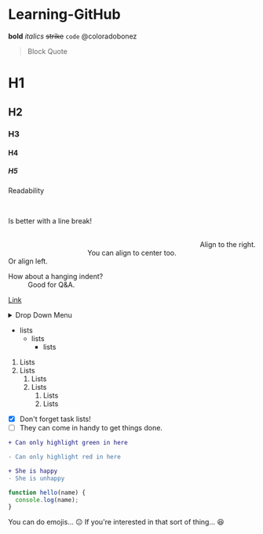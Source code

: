 # Learning-GitHub

**bold** *italics* <del>strike</del> `code` @coloradobonez

> Block Quote

# H1
## H2
### H3
#### H4
##### H5

Readability

</br>

Is better with a line break! 

</br>

<div align="right">Align to the right.</div>
<div align="center">You can align to center too.</div>
<div align="left">Or align left.</div>

<dl>
  <dt>How about a hanging indent?</dt>
  <dd>Good for Q&A.</dd>
</dl>

[Link](linkdotcom)

<details> <summary>Drop Down Menu</summary> </details>

- lists
  - lists
    - lists
1. Lists
2. Lists
    1. Lists
    2. Lists
        1. Lists
        2. Lists
- [x] Don't forget task lists! 
- [ ] They can come in handy to get things done. 

```diff
+ Can only highlight green in here

- Can only highlight red in here
```
```diff
+ She is happy
- She is unhappy
```
```javascript
function hello(name) {
  console.log(name);
}
```
 You can do emojis... :neutral_face: If you're interested in that sort of thing... :laughing:       
